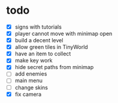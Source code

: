 # todo

- [x] signs with tutorials
- [x] player cannot move with minimap open
- [x] build a decent level
- [x] allow green tiles in TinyWorld
- [x] have an item to collect
- [x] make key work
- [x] hide secret paths from minimap
- [ ] add enemies
- [ ] main menu
- [ ] change skins
- [x] fix camera
